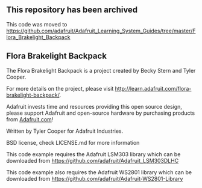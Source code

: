 ## This repository has been archived

This code was moved to https://github.com/adafruit/Adafruit_Learning_System_Guides/tree/master/Flora_Brakelight_Backpack

## Flora Brakelight Backpack

The Flora Brakelight Backpack is a project created by Becky Stern and Tyler Cooper.  

For more details on the project, please visit http://learn.adafruit.com/flora-brakelight-backpack/.

Adafruit invests time and resources providing this open source design, 
please support Adafruit and open-source hardware by purchasing products from [Adafruit.com](https://www.adafruit.com)!

Written by Tyler Cooper for Adafruit Industries.

BSD license, check LICENSE.md for more information

This code example requires the Adafruit LSM303 library which can be downloaded from https://github.com/adafruit/Adafruit_LSM303DLHC

This code example also requires the Adafruit WS2801 library which can be downloaded from https://github.com/adafruit/Adafruit-WS2801-Library

